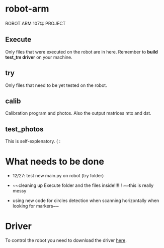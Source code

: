# robot-arm
ROBOT ARM 107年 PROJECT 

## Execute
Only files that were executed on the robot are in here.
Remember to **build test_tm driver** on your machine.

## try
Only files that need to be yet tested on the robot.

## calib
Calibration program and photos. Also the output matrices mtx and dst.

## test_photos
This is self-explenatory. ( :

# What needs to be done
* 12/27: test new main.py on robot (try folder)


* ~~cleaning up Execute folder and the files inside!!!!!!
~~this is really messy
* using new code for circles detection when scanning horizontally when looking for markers~~

# Driver
To control the robot you need to download the driver [here](https://github.com/kentsai0319/test_tm_driver).

